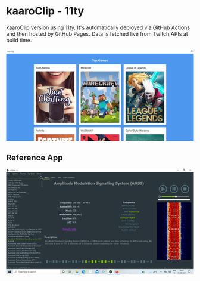 

kaaroClip - 11ty
=====

kaaroClip version using [11ty](https://www.11ty.dev/). It's automatically deployed via GitHub Actions and then hosted by GitHub Pages. Data is fetched live from Twitch APIs at build time.

![Screenshot of Front Page](images/front_page.png)


## Reference App
![Reference App](images/Screenshot.png)

